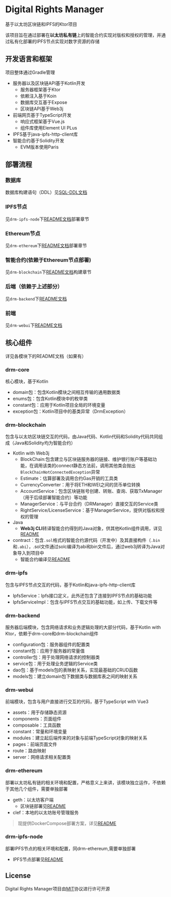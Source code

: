 # Digital Rights Manager

基于以太坊区块链和IPFS的Ktor项目

该项目旨在通过部署在**以太坊私有链**上的智能合约实现对版权和授权的管理，并通过私有化部署的IPFS节点实现对数字资源的存储

## 开发语言和框架

项目整体通过Gradle管理

- 服务器以及区块链API基于Kotlin开发
  - 服务器框架基于Ktor
  - 依赖注入基于Koin
  - 数据库交互基于Expose
  - 区块链API基于Web3j
- 前端网页基于TypeScript开发
  - 响应式框架基于Vue.js
  - 组件库使用Element UI PLus
- IPFS基于java-ipfs-http-client库
- 智能合约基于Solidity开发
  - EVM版本使用Paris

## 部署流程

### 数据库

数据库构建语句（DDL）见[SQL-DDL文档](./SQL-DDL.md)

### IPFS节点

见`drm-ipfs-node`下[README文档](./drm-ipfs-node/README.md#部署)部署章节

### Ethereum节点

见`drm-ethereum`下[README文档](./drm-ethereum/README.md#部署)部署章节

### 智能合约(依赖于Ethereum节点部署)

见`drm-blockchain`下[README文档](./drm-blockchain/README.md#构建)构建章节

### 后端（依赖于上述部分）

见`drm-backend`下[README文档](./drm-backend/README.md)

### 前端

见`drm-webui`下[README文档](./drm-webui/README.md)

## 核心组件

详见各模块下的README文档（如果有）

### drm-core

核心模块，基于Kotlin

- domain包：包含Kotlin模块之间相互传输的通用数据类
- enums包：包含Kotlin模块中的枚举类
- constant包：应用于Kotlin项目全局的环境变量
- exception包：Kotlin项目中的基类异常（DrmException）

### drm-blockchain

包含与以太坊区块链交互的代码，由Java代码、Kotlin代码和Solidity代码共同组成（Java和Solidity均为智能合约）

- Kotlin with Web3j
  - BlockChain:包含建立与区块链服务器的链接、维护银行账户等基础功能，在调用该类的connect静态方法前，调用其他类会抛出`BlockChainNotConnectedException`异常
  - Estimate：估算部署及调用合约Gas开销的工具类
  - CurrencyConverter：用于将ETH和WEI之间的货币单位转换
  - AccountService：包含区块链账号创建、转账、查询、获取TxManager（用于后续部署智能合约）等功能
  - ManagerService：与平台合约（DRManager）直接交互的Service类
  - RightService/LicenseService：基于ManagerService，提供对版权和授权的管理
- Java
  - **Web3j CLI**转译智能合约得到的Java对象，供其他Kotlin组件调用，详见[README](./drm-blockchain/README.md)
- contract：包含`.sol`格式的智能合约源代码（开发中）及其直接构件（`.bin`和`.abi`），.sol文件通过solc编译为abi和bin文件后，通过web3j转译为Java对象导入到项目中
  - 智能合约编译见[README](./drm-blockchain/README.md)

### drm-ipfs

包含与IPFS节点交互的代码，基于Kotlin和java-ipfs-http-client库

- IpfsService：Ipfs接口定义，此外还包含了连接到IPFS节点的基础功能
- IpfsServiceImpl：包含与IPFS节点交互的基础功能，如上传、下载文件等

### drm-backend

服务器后端模块，包含网络请求和业务逻辑处理的大部分代码，基于Kotlin with Ktor，依赖于drm-core和drm-blockchain组件

- configuration包：服务器组件的配置类
- constant包：应用于服务器的常量值
- controller包：用于处理网络请求的控制器类
- service包：用于处理业务逻辑的Service类
- dao包：基于models包的表映射关系，实现最基础的CRUD函数
- models包：建立domain包下数据类与数据库表之间的映射关系

### drm-webui

前端模块，包含与用户直接进行交互的代码，基于TypeScript with Vue3

- assets：用于存储静态资源
- components：页面组件
- composable：工具函数
- constant：常量和环境变量
- modules：建立起后端传来的对象与前端TypeScript对象的映射关系
- pages：前端页面文件
- route：路由映射
- server：网络请求相关配置类

### drm-ethereum

部署以太坊私有链的相关环境和配置，严格意义上来讲，该模块独立运作，不依赖于其他几个组件，需要单独部署

- geth：以太坊客户端
  - 区块链部署见[README](./drm-ethereum/README.md)
- clef：本地的以太坊账号管理服务

> 现提供DockerCompose部署方案，详见[README](./drm-ethereum/README.md)

### drm-ipfs-node

部署IPFS节点的相关环境和配置，同drm-ethereum,需要单独部署

- IPFS节点部署见[README](./drm-ipfs-node/README.md)

## License

Digital Rights Manager项目由[MIT](./LICENSE)协议进行许可开源